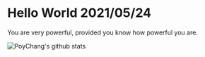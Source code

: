 # Hello World 2021/05/24

You are very powerful, provided you know how powerful you are.

![PoyChang's github stats](https://github-readme-stats.vercel.app/api?username=poychang&show_icons=true&theme=dracula)

